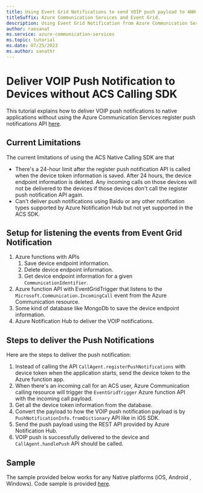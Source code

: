 ```yaml
---
title: Using Event Grid Notifications to send VOIP push payload to ANH.
titleSuffix: Azure Communication Services and Event Grid. 
description: Using Event Grid Notification from Azure Communication Services Native Calling to Incoming VOIP payload to devices via ANH. 
author: raosanat
ms.service: azure-communication-services
ms.topic: tutorial
ms.date: 07/25/2023
ms.author: sanathr
---
```


# Deliver VOIP Push Notification to Devices without ACS Calling SDK

This tutorial explains how to deliver VOIP push notifications to native applications without using the Azure Communication Services register push notifications API [here](../how-tos/calling-sdk/push-notifications.md).

## Current Limitations
The current limitations of using the ACS Native Calling SDK are that 
 * There's a 24-hour limit after the register push notification API is called when the device token information is saved.
   After 24 hours, the device endpoint information is deleted. Any incoming calls on those devices will not be delivered to the devices if those devices don't call the register push notification API again.
 * Can't deliver push notifications using Baidu or any other notification types supported by Azure Notification Hub but not yet supported in the ACS SDK.

## Setup for listening the events from Event Grid Notification
1. Azure functions with APIs
    1. Save device endpoint information.
    2. Delete device endpoint information.
    3. Get device endpoint information for a given `CommunicationIdentifier`.
2. Azure function API with EventGridTrigger that listens to the `Microsoft.Communication.IncomingCall` event from the Azure Communication resource.
3. Some kind of database like MongoDb to save the device endpoint information.
4. Azure Notification Hub to deliver the VOIP notifications.

## Steps to deliver the Push Notifications
Here are the steps to deliver the push notification:
1. Instead of calling the API `CallAgent.registerPushNotifications` with device token when the application starts, send the device token to the Azure function app.
2. When there's an incoming call for an ACS user, Azure Communication calling resource will trigger the `EventGridTrigger` Azure function API with the incoming call payload.
3. Get all the device token information from the database.
4. Convert the payload to how the VOIP push notification payload is by `PushNotificationInfo.fromDictionary` API like in iOS SDK.
5. Send the push payload using the REST API provided by Azure Notification Hub.
6. VOIP push is successfully delivered to the device and `CallAgent.handlePush` API should be called.

## Sample
The sample provided below works for any Native platforms (iOS, Android , Windows).
Code sample is provided [here](https://github.com/Azure-Samples/azure-communication-services-calling-event-grid/tree/main/add-calling-push-notifications-event-grid).
